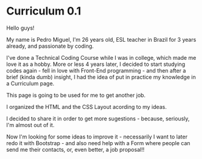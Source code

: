# Curriculum 0.1
Hello guys!

My name is Pedro Miguel, I'm 26 years old, ESL teacher in Brazil for 3 years already, and passionate by coding.

I've done a Technical Coding Course while I was in college, which made me love it as a hobby. More or less 4 years later,
I decided to start studying codes again - fell in love with Front-End programming - and then after a brief (kinda dumb) 
insight, I had the idea of put in practice my knowledge in a Curriculum page.

This page is going to be used for me to get another job. 

I organized the HTML and the CSS Layout acording to my ideas.

I decided to share it in order to get more sugestions - because, seriously, I'm almost out of it.

Now I'm looking for some ideas to improve it - necessarily I want to later redo it with Bootstrap - and also need help with 
a Form where people can send me their contacts, or, even better, a job proposal!!
